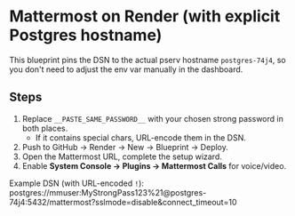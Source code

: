 # Mattermost on Render (with explicit Postgres hostname)

This blueprint pins the DSN to the actual pserv hostname `postgres-74j4`,
so you don't need to adjust the env var manually in the dashboard.

## Steps
1. Replace `__PASTE_SAME_PASSWORD__` with your chosen strong password in both places.
   - If it contains special chars, URL-encode them in the DSN.
2. Push to GitHub → Render → New → Blueprint → Deploy.
3. Open the Mattermost URL, complete the setup wizard.
4. Enable **System Console → Plugins → Mattermost Calls** for voice/video.

Example DSN (with URL-encoded `!`):
postgres://mmuser:MyStrongPass123%21@postgres-74j4:5432/mattermost?sslmode=disable&connect_timeout=10
